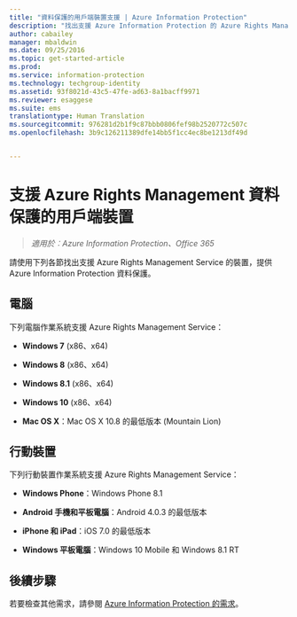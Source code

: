 ```yaml
---
title: "資料保護的用戶端裝置支援 | Azure Information Protection"
description: "找出支援 Azure Information Protection 的 Azure Rights Management Service 的裝置。"
author: cabailey
manager: mbaldwin
ms.date: 09/25/2016
ms.topic: get-started-article
ms.prod: 
ms.service: information-protection
ms.technology: techgroup-identity
ms.assetid: 93f8021d-43c5-47fe-ad63-8a1bacff9971
ms.reviewer: esaggese
ms.suite: ems
translationtype: Human Translation
ms.sourcegitcommit: 976281d2b1f9c87bbb0806fef98b2520772c507c
ms.openlocfilehash: 3b9c126211389dfe14bb5f1cc4ec8be1213df49d


---
```



# 支援 Azure Rights Management 資料保護的用戶端裝置

>*適用於︰Azure Information Protection、Office 365*

請使用下列各節找出支援 Azure Rights Management Service 的裝置，提供 Azure Information Protection 資料保護。

## 電腦
下列電腦作業系統支援 Azure Rights Management Service：

-   **Windows 7** (x86、x64)

-   **Windows 8** (x86、x64)

-   **Windows 8.1** (x86、x64)

-   **Windows 10** (x86、x64)

-   **Mac OS X**：Mac OS X 10.8 的最低版本 (Mountain Lion)

## 行動裝置
下列行動裝置作業系統支援 Azure Rights Management Service：

-   **Windows Phone**：Windows Phone 8.1

-   **Android 手機和平板電腦**：Android 4.0.3 的最低版本

-   **iPhone 和 iPad**：iOS 7.0 的最低版本

-   **Windows 平板電腦**：Windows 10 Mobile 和 Windows 8.1 RT


## 後續步驟
若要檢查其他需求，請參閱 [Azure Information Protection 的需求](requirements-azure-rms.md)。




<!--HONumber=Sep16_HO5-->


